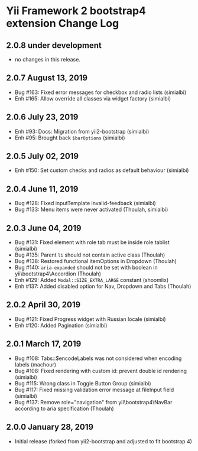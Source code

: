 Yii Framework 2 bootstrap4 extension Change Log
==============================================

2.0.8 under development
-----------------------

- no changes in this release.


2.0.7 August 13, 2019
---------------------

- Bug #163: Fixed error messages for checkbox and radio lists (simialbi)
- Enh #165: Allow override all classes via widget factory (simialbi)


2.0.6 July 23, 2019
-------------------

- Enh #93: Docs: Migration from yii2-bootstrap (simialbi)
- Enh #95: Brought back `$barOptions` (simialbi)


2.0.5 July 02, 2019
-------------------

- Enh #150: Set custom checks and radios as default behaviour (simialbi)


2.0.4 June 11, 2019
-------------------

- Bug #128: Fixed inputTemplate invalid-feedback (simialbi)
- Bug #133: Menu items were never activated (Thoulah, simialbi)


2.0.3 June 04, 2019
-------------------

- Bug #131: Fixed element with role tab must be inside role tablist (simialbi)
- Bug #135: Parent `li` should not contain active class (Thoulah)
- Bug #138: Restored functional itemOptions in Dropdown (Thoulah)
- Bug #140: `aria-expanded` should not be set with boolean in yii\bootstrap4\Accordion (Thoulah)
- Enh #129: Added `Modal::SIZE_EXTRA_LARGE` constant (shoomlix)
- Enh #137: Added disabled option for Nav, Dropdown and Tabs (Thoulah)


2.0.2 April 30, 2019
--------------------

- Bug #121: Fixed Progress widget with Russian locale (simialbi)
- Enh #120: Added Pagination (simialbi)


2.0.1 March 17, 2019
--------------------

- Bug #108: Tabs::$encodeLabels was not considered when encoding labels (machour)
- Bug #108: Fixed rendering with custom id: prevent double id rendering (simialbi)
- Bug #115: Wrong class in Toggle Button Group (simialbi)
- Bug #117: Fixed missing validation error message at fileInput field (simialbi)
- Bug #137: Remove role="navigation" from yii\bootstrap4\NavBar according to aria specification (Thoulah)


2.0.0 January 28, 2019
----------------------

- Initial release (forked from yii2-bootstrap and adjusted to fit bootstrap 4)
